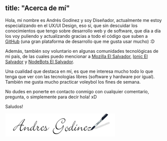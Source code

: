 title: "Acerca de mí"
---

Hola, mi nombre es Andrés Godínez y soy Diseñador, actualmente me estoy especializando en el UX/UI Design, eso sí, que sin descuidar los conocimientos que tengo sobre desarrollo web y de software, que día a día los voy puliendo y actualizando gracias a todo el código que suben a [GitHub](https://github.com) (una gran plataforma de desarrollo que me gusta usar mucho) :D

Además, también soy voluntario en algunas comunidades tecnológicas de mi país, de las cuales puedo mencionar a [Mozilla El Salvador](http://mozillasv.github.io/), [Ionic El Salvador](https://github.com/ionicSV) y [NodeBots El Salvador](http://nodebots-sv.github.io/).

Una cualidad que destaca en mí, es que me interesa mucho todo lo que tenga que ver con las tecnologías libres (software y hardware por igual). También me gusta mucho practicar voleybol los fines de semana.

No dudes en ponerte en contacto conmigo con cualquier comentario, pregunta, o simplemente para decir hola! xD

Saludos!

![](/css/images/separador.png)
